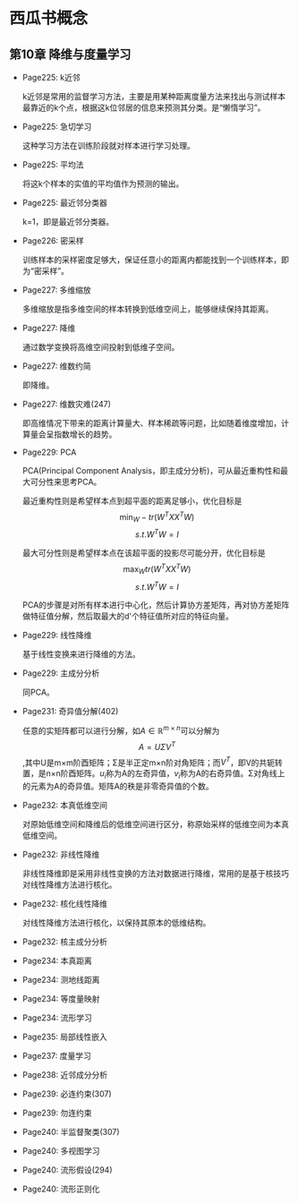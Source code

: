 # 西瓜书概念
## 第10章 降维与度量学习
- Page225: k近邻

    k近邻是常用的监督学习方法，主要是用某种距离度量方法来找出与测试样本最靠近的k个点，根据这k位邻居的信息来预测其分类。是“懒惰学习”。
- Page225: 急切学习

    这种学习方法在训练阶段就对样本进行学习处理。
- Page225: 平均法

    将这k个样本的实值的平均值作为预测的输出。
- Page225: 最近邻分类器

    k=1，即是最近邻分类器。
- Page226: 密采样

    训练样本的采样密度足够大，保证任意小的距离内都能找到一个训练样本，即为“密采样”。
- Page227: 多维缩放

    多维缩放是指多维空间的样本转换到低维空间上，能够继续保持其距离。
- Page227: 降维

    通过数学变换将高维空间投射到低维子空间。
- Page227: 维数约简

    即降维。
- Page227: 维数灾难(247)

    即高维情况下带来的距离计算量大、样本稀疏等问题，比如随着维度增加，计算量会呈指数增长的趋势。
- Page229: PCA

    PCA(Principal Component Analysis，即主成分分析)，可从最近重构性和最大可分性来思考PCA。
    
    最近重构性则是希望样本点到超平面的距离足够小，优化目标是$$\min_W -tr(W^TXX^TW)$$ $$s.t. W^TW=I$$

    最大可分性则是希望样本点在该超平面的投影尽可能分开，优化目标是$$\max_W tr(W^TXX^TW)$$ $$s.t. W^TW=I$$
    
    PCA的步骤是对所有样本进行中心化，然后计算协方差矩阵，再对协方差矩阵做特征值分解，然后取最大的d'个特征值所对应的特征向量。
- Page229: 线性降维

    基于线性变换来进行降维的方法。
- Page229: 主成分分析

    同PCA。
- Page231: 奇异值分解(402)

    任意的实矩阵都可以进行分解，如$A\in \mathbb{R}^{m\times n}$可以分解为$$A=U\Sigma V^T$$,其中U是m×m阶酉矩阵；Σ是半正定m×n阶对角矩阵；而$V^T$，即V的共轭转置，是n×n阶酉矩阵。$u_i$称为A的左奇异值，$v_i$称为A的右奇异值。Σ对角线上的元素为A的奇异值。矩阵A的秩是非零奇异值的个数。
- Page232: 本真低维空间

    对原始低维空间和降维后的低维空间进行区分，称原始采样的低维空间为本真低维空间。
- Page232: 非线性降维

    非线性降维即是采用非线性变换的方法对数据进行降维，常用的是基于核技巧对线性降维方法进行核化。
- Page232: 核化线性降维

    对线性降维方法进行核化，以保持其原本的低维结构。
- Page232: 核主成分分析
- Page234: 本真距离
- Page234: 测地线距离
- Page234: 等度量映射
- Page234: 流形学习
- Page235: 局部线性嵌入
- Page237: 度量学习
- Page238: 近邻成分分析
- Page239: 必连约束(307)
- Page239: 勿连约束
- Page240: 半监督聚类(307)
- Page240: 多视图学习
- Page240: 流形假设(294)
- Page240: 流形正则化
